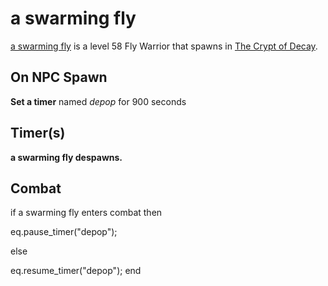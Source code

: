 # a swarming fly



[a swarming fly](/npc/200254) is a level 58 Fly Warrior that spawns in [The Crypt of Decay](/zone/200).



## On NPC Spawn

**Set a timer** named *depop* for 900 seconds


## Timer(s)

**a swarming fly despawns.**


## Combat

if  a swarming fly enters combat  then


eq.pause_timer("depop");

else


eq.resume_timer("depop");
end
